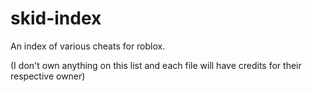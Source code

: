 # skid-index
An index of various cheats for roblox.

(I don't own anything on this list and each file will have credits for their respective owner)
